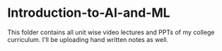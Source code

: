 # Introduction-to-AI-and-ML
This folder contains all unit wise video lectures and PPTs of my college curriculum.
I'll be uploading hand written notes as well.
